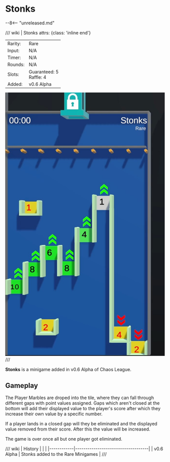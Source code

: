 # Stonks

--8<-- "unreleased.md"

/// wiki | Stonks
    attrs: {class: 'inline end'}

|         |                            |
|---------|----------------------------|
| Rarity: | Rare                       |
| Input:  | N/A                        |
| Timer:  | N/A                        |
| Rounds: | N/A                        |
| Slots:  | Guaranteed: 5<br>Raffle: 4 |
| Added:  | v0.6 Alpha                 |

![stonks](../../assets/images/minigames/stonks.jpg)
///

**Stonks** is a minigame added in v0.6 Alpha of Chaos League.

## Gameplay

The Player Marbles are droped into the tile, where they can fall through different gaps with point values assigned. Gaps which aren't closed at the bottom will add their displayed value to the player's score after which they increase their own value by a specific number.

If a player lands in a closed gap will they be eliminated and the displayed value removed from their score. After this the value will be increased.

The game is over once all but one player got eliminated.

/// wiki | History
|            |                                    |
|------------|------------------------------------|
| v0.6 Alpha | Stonks added to the Rare Minigames |
///

